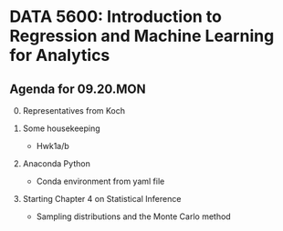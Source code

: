 # __DATA 5600: Introduction to Regression and Machine Learning for Analytics__

## __Agenda for 09.20.MON__

0. Representatives from Koch

1. Some housekeeping
    - Hwk1a/b
    
2. Anaconda Python
    - Conda environment from yaml file
    
3. Starting Chapter 4 on Statistical Inference 
	- Sampling distributions and the Monte Carlo method
